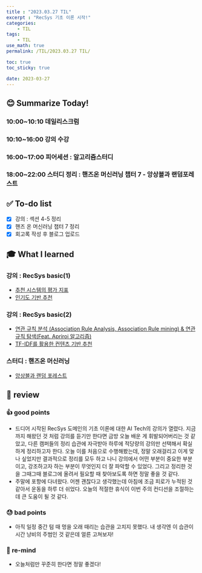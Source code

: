 ```yaml
---
title : "2023.03.27 TIL"
excerpt : "RecSys 기초 이론 시작!"
categories:
    - TIL
tags:
    - TIL
use_math: true
permalink: /TIL/2023.03.27 TIL/

toc: true
toc_sticky: true

date: 2023-03-27
---
```


## 😊 Summarize Today!

### 10:00~10:10 데일리스크럼

### 10:10~16:00 강의 수강

### 16:00~17:00 피어세션 : 알고리즘스터디

### 18:00~22:00 스터디 정리 : 핸즈온 머신러닝 챕터 7 - 앙상블과 랜덤포레스트

## ✅ To-do list

- [x]  강의 : 섹션 4-5 정리
- [x]  핸즈 온 머신러닝 챕터 7 정리
- [x]  회고록 작성 후 블로그 업로드

## 🎓 What I learned

### 강의 : RecSys basic(1)

- [추천 시스템의 평가 지표](https://www.notion.so/c647782843344940b57402d78df8cdc6)
- [인기도 기반 추천](https://www.notion.so/6ba4f23ead2e454ea843bd46a2b39738)

### 강의 : RecSys basic(2)

- [연관 규칙 분석 (Association Rule Analysis, Association Rule mining) & 연관 규칙 탐색(Feat. Apriroi 알고리즘)](https://www.notion.so/Association-Rule-Analysis-Association-Rule-mining-Feat-Apriroi-c15d9bb60b1848068627d3f4378070bf)
- [TF-IDF를 활용한 컨텐츠 기반 추천](https://www.notion.so/TF-IDF-8a7f6f16b43045039651926f424e84a7)

### 스터디 : 핸즈온 머신러닝

- [앙상블과 랜덤 포레스트](https://www.notion.so/Ch-7-96ba91d2d45f497da378720b1bde3d46)

## 🙏 review

### 👍 good points

- 드디어 시작된 RecSys 도메인의 기초 이론에 대한 AI Tech의 강의가 열렸다. 지금까지 해왔던 것 처럼 강의를 듣기만 한다면 금방 오늘 배운 게 휘발되어버리는 것 같았고, 다른 캠퍼들의 정리 습관에 자극받아 하루에 적당량의 강의만 선택해서 확실하게 정리하고자 한다. 오늘 이를 처음으로 수행해봤는데, 정말 오래걸리고 이게 맞나 싶었지만 결과적으로 정리를 모두 하고 나니 강의에서 어떤 부분이 중요한 부분이고, 강조하고자 하는 부분이 무엇인지 더 잘 파악할 수 있었다. 그리고 정리한 것을 그때그때 블로그에 올려서 필요할 때 찾아보도록 하면 정말 좋을 것 같다.
- 주말에 포항에 다녀왔다. 어젠 괜찮다고 생각했는데 아침에 조금 피로가 누적된 것 같아서 운동을 하루 더 쉬었다. 오늘의 적절한 휴식이 이번 주의 컨디션을 조절하는 데 큰 도움이 될 것 같다.

### 😓 bad points

- 아직 일정 중간 텀 때 멍을 오래 때리는 습관을 고치지 못했다. 내 생각엔 이 습관이 시간 낭비의 주범인 것 같은데 얼른 고쳐보자!

### 💪 re-mind

- 오늘처럼만 꾸준히 한다면 정말 좋겠다!